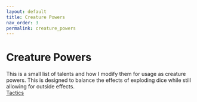 ```yaml
---
layout: default
title: Creature Powers
nav_order: 3
permalink: creature_powers
---
```

# Creature Powers
This is a small list of talents and how I modify them for usage as creature powers. This is designed to balance the effects of exploding dice while still allowing for outside effects.
<br>
[Tactics](tactics)